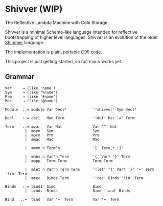 
# Shivver (WIP)

The Reflective Lambda Machine with Cold Storage

Shivver is a minimal Scheme-like language intended for reflective bootstrapping
of higher level languages. Shivver is an evolution of the older
[Shimmer](https://github.com/discus-lang/shimmer) language.

The implementation is plain, portable C99 code.

This project is just getting started, so not much works yet.


## Grammar

```
Var     → (like 'name')
Sym     → (like '%name')
Prm     → (like '#name')
Mac     → (like '@name')

Module  ::= module Var Decl*            '!shivver' Sym Decl*

Decl    ::= decl   Mac Term             '!def' Mac '=' Term

Term    ::= mvar   Var Nat              Var '^' Nat
         |  msym   Sym                  Sym
         |  mprm   Prm                  Prm
         |  mmac   Mac                  Mac

         |  mmmm n Term^n               '[' Term,* ']'

         |  mabs n Var^n Term           '{' Var* '}' Term
         |  mapp   Term Term            Term Term

         |  mlet n Var^n Term Term      '!let' '{' Var* '}' '=' Term '!in' Term
         |  mrec   Binds Term           '!rec' Binds '!in' Term

Binds   ::= bind1  bind                 Bind
         |  binds  Binds                Bind '!and' Binds

Bind   ::=  bind   Var '=' Term         Var '=' Term
```




